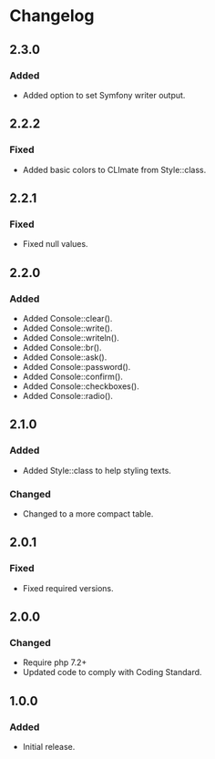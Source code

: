# Changelog

## 2.3.0

### Added
- Added option to set Symfony writer output.

## 2.2.2

### Fixed
- Added basic colors to CLImate from Style::class.

## 2.2.1

### Fixed
- Fixed null values.

## 2.2.0

### Added
- Added Console::clear().
- Added Console::write().
- Added Console::writeln().
- Added Console::br().
- Added Console::ask().
- Added Console::password().
- Added Console::confirm().
- Added Console::checkboxes().
- Added Console::radio().

## 2.1.0

### Added
- Added Style::class to help styling texts.

### Changed
- Changed to a more compact table.

## 2.0.1

### Fixed
- Fixed required versions.

## 2.0.0

### Changed
- Require php 7.2+
- Updated code to comply with Coding Standard.

## 1.0.0

### Added
- Initial release.
